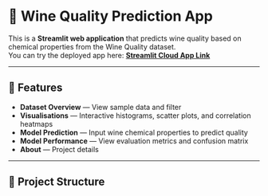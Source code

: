 # 🍷 Wine Quality Prediction App

This is a **Streamlit web application** that predicts wine quality based on chemical properties from the Wine Quality dataset.  
You can try the deployed app here: **[Streamlit Cloud App Link](https://your-streamlit-link)**

---

## 📌 Features
- **Dataset Overview** — View sample data and filter
- **Visualisations** — Interactive histograms, scatter plots, and correlation heatmaps
- **Model Prediction** — Input wine chemical properties to predict quality
- **Model Performance** — View evaluation metrics and confusion matrix
- **About** — Project details

---

## 📂 Project Structure
